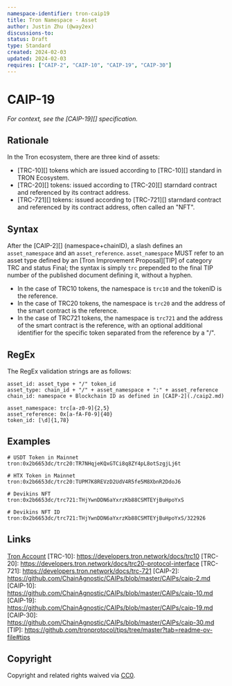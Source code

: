 ```yaml
---
namespace-identifier: tron-caip19
title: Tron Namespace - Asset
author: Justin Zhu (@way2ex)
discussions-to:
status: Draft
type: Standard
created: 2024-02-03
updated: 2024-02-03
requires: ["CAIP-2", "CAIP-10", "CAIP-19", "CAIP-30"]
---
```


# CAIP-19

_For context, see the [CAIP-19][] specification._

## Rationale

In the Tron ecosystem, there are three kind of assets:

- [TRC-10][] tokens which are issued according to [TRC-10][] standard in TRON Ecosystem.
- [TRC-20][] tokens: issued according to [TRC-20][] starndard contract and referenced
  by its contract address.
- [TRC-721][] tokens: issued according to [TRC-721][] starndard contract and referenced by its contract address, often called an "NFT".

## Syntax

After the [CAIP-2][] (namespace+chainID), a slash defines an `asset_namespace` and an
`asset_reference`. `asset_namespace` MUST refer to an asset type defined by an
[Tron Improvement Proposal][TIP] of category TRC and status Final; the
syntax is simply `trc` prepended to the final TIP number of the published
document defining it, without a hyphen.

- In the case of TRC10 tokens, the namespace is `trc10` and the tokenID is the reference.
- In the case of TRC20 tokens, the namespace is `trc20` and the address of the
  smart contract is the reference.
- In the case of TRC721 tokens, the namespace is `trc721` and the address of the
  smart contract is the reference, with an optional additional identifier for
  the specific token separated from the reference by a "/".

## RegEx

The RegEx validation strings are as follows:

```
asset_id: asset_type + "/" token_id
asset_type: chain_id + "/" + asset_namespace + ":" + asset_reference
chain_id: namespace + Blockchain ID as defined in [CAIP-2](./caip2.md)

asset_namespace: trc[a-z0-9]{2,5}
asset_reference: 0x[a-fA-F0-9]{40}
token_id: [\d]{1,78}
```

## Examples

```
# USDT Token in Mainnet
tron:0x2b6653dc/trc20:TR7NHqjeKQxGTCi8q8ZY4pL8otSzgjLj6t

# HTX Token in Mainnet
tron:0x2b6653dc/trc20:TUPM7K8REVzD2UdV4R5fe5M8XbnR2DdoJ6

# Devikins NFT
tron:0x2b6653dc/trc721:THjYwnDDN6aYxrzKb88CSMTEYjBuHpoYxS

# Devikins NFT ID
tron:0x2b6653dc/trc721:THjYwnDDN6aYxrzKb88CSMTEYjBuHpoYxS/322926
```

## Links

[Tron Account](https://developers.tron.network/docs/account)
[TRC-10]: https://developers.tron.network/docs/trc10
[TRC-20]: https://developers.tron.network/docs/trc20-protocol-interface
[TRC-721]: https://developers.tron.network/docs/trc-721
[CAIP-2]: https://github.com/ChainAgnostic/CAIPs/blob/master/CAIPs/caip-2.md
[CAIP-10]: https://github.com/ChainAgnostic/CAIPs/blob/master/CAIPs/caip-10.md
[CAIP-19]: https://github.com/ChainAgnostic/CAIPs/blob/master/CAIPs/caip-19.md
[CAIP-30]: https://github.com/ChainAgnostic/CAIPs/blob/master/CAIPs/caip-30.md
[TIP]: https://github.com/tronprotocol/tips/tree/master?tab=readme-ov-file#tips

## Copyright

Copyright and related rights waived via [CC0](https://creativecommons.org/publicdomain/zero/1.0/).
